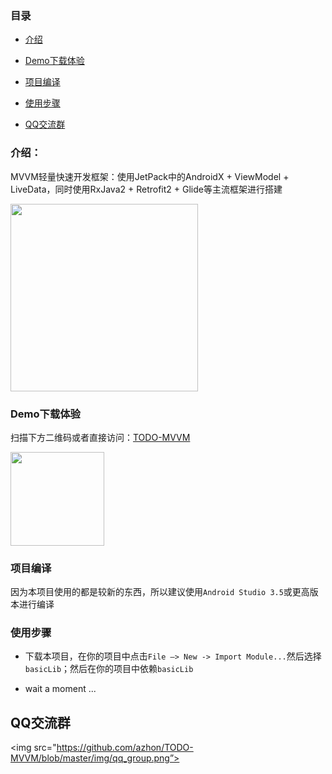 ### 目录

- [介绍](#介绍)

- [Demo下载体验](#Demo下载体验)

- [项目编译](#项目编译)

- [使用步骤](#使用步骤)

- [QQ交流群](#QQ交流群)

### 介绍：

MVVM轻量快速开发框架：使用JetPack中的AndroidX + ViewModel + LiveData，同时使用RxJava2 + Retrofit2 + Glide等主流框架进行搭建

<img src="https://img-blog.csdnimg.cn/2019040114344440.gif" width="300">

### Demo下载体验

扫描下方二维码或者直接访问：[TODO-MVVM](https://www.pgyer.com/mvvm)

<img src="https://github.com/azhon/TODO-MVVM/blob/master/img/img_code.png" width="150" height="150">

### 项目编译

 因为本项目使用的都是较新的东西，所以建议使用`Android Studio 3.5`或更高版本进行编译

### 使用步骤

- 下载本项目，在你的项目中点击`File —> New -> Import Module...`然后选择`basicLib`；然后在你的项目中依赖`basicLib`

- wait a moment ...

## QQ交流群

<img src="https://github.com/azhon/TODO-MVVM/blob/master/img/qq_group.png”>